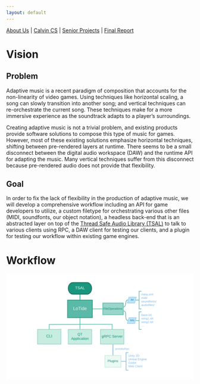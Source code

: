 ```yaml
---
layout: default
---
```


[About Us](./about-us.html) | [Calvin CS](https://computing.calvin.edu/) | [Senior Projects](https://computing.calvin.edu/) | [Final Report](./final-report.html)
# Vision
## Problem
Adaptive music is a recent paradigm of composition that accounts for the non-linearity of video games. Using techniques like horizontal scaling, a song can slowly transition into another song; and vertical techniques can re-orchestrate the current song. These techniques make for a more immersive experience as the soundtrack adapts to a player’s surroundings.

Creating adaptive music is not a trivial problem, and existing products provide software solutions to compose this type of music for games. However, most of these existing solutions emphasize horizontal techniques, shifting between pre-rendered layers at runtime. There seems to be a small disconnect between the digital audio workspace (DAW) and the runtime API for adapting the music. Many vertical techniques suffer from this disconnect because pre-rendered audio does not provide that flexibility.

## Goal
In order to fix the lack of flexibility in the production of adaptive music, we will develop a comprehensive workflow including an API for game developers to utilize, a custom filetype for orchestrating various other files (MIDI, soundfonts, our object notation), a headless back-end that is an abstracted layer on top of the [Thread Safe Audio Library (TSAL)](https://github.com/Calvin-CS/TSAL) to talk to various clients using RPC, a DAW client for testing our clients, and a plugin for testing our workflow within existing game engines. 

# Workflow
![LoTide](./assets/img/LoTide.svg)
